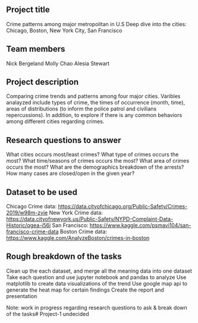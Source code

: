 ## Project title
Crime patterns among major metropolitan in U.S 
Deep dive into the cities: Chicago, Boston, New York City, San Francisco

## Team members
Nick Bergeland
Molly Chao
Alesia Stewart


## Project description
Comparing crime trends and patterns among four major cities. Varibles analayzed include types of crime, the times of occurrence (month, time), areas of distributions (to inform the police patrol and civilians repercussions). In addition, to explore if there is any common behaviors among different cities regarding crimes. 

## Research questions to answer
What cities occurs most/least crimes?
What type of crimes occurs the most?
What time/seasons of crimes occurs the most?
What area of crimes occurs the most?
What are the demographics breakdown of the arrests?
How many cases are closed/open in the given year?


## Dataset to be used
Chicago Crime data: https://data.cityofchicago.org/Public-Safety/Crimes-2019/w98m-zvie
New York Crime data: https://data.cityofnewyork.us/Public-Safety/NYPD-Complaint-Data-Historic/qgea-i56i
San Francisco: 
https://www.kaggle.com/psmavi104/san-francisco-crime-data
Boston Crime data: 
https://www.kaggle.com/AnalyzeBoston/crimes-in-boston

## Rough breakdown of the tasks
Clean up the each dataset, and merge all the meaning data into one dataset
Take each question and use jupyter notebook and pandas to analyze
Use matplotlib to create data visualizations of the trend
Use google map api to generate the heat map for certain findings
Create the report and presentation



Note: work in progress regarding research questions to ask & break down of the tasks# Project-1
undecided 





